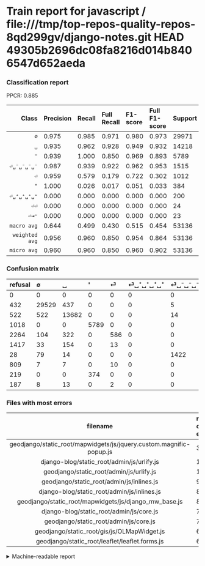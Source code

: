 # Train report for javascript / file:///tmp/top-repos-quality-repos-8qd299gv/django-notes.git HEAD 49305b2696dc08fa8216d014b8406547d652aeda

### Classification report

PPCR: 0.885

| Class | Precision | Recall | Full Recall | F1-score | Full F1-score | Support | Full Support | PPCR |
|------:|:----------|:-------|:------------|:---------|:---------|:--------|:-------------|:-----|
| `∅` | 0.975| 0.985| 0.971| 0.980| 0.973| 29971| 30403| 0.986 |
| `␣` | 0.935| 0.962| 0.928| 0.949| 0.932| 14218| 14740| 0.965 |
| `'` | 0.939| 1.000| 0.850| 0.969| 0.893| 5789| 6807| 0.850 |
| `⏎␣⁻␣⁻␣⁻␣⁻` | 0.987| 0.939| 0.922| 0.962| 0.953| 1515| 1543| 0.982 |
| `⏎` | 0.959| 0.579| 0.179| 0.722| 0.302| 1012| 3276| 0.309 |
| `"` | 1.000| 0.026| 0.017| 0.051| 0.033| 384| 603| 0.637 |
| `⏎␣⁺␣⁺␣⁺␣⁺` | 0.000| 0.000| 0.000| 0.000| 0.000| 200| 1617| 0.124 |
| `⏎⏎` | 0.000| 0.000| 0.000| 0.000| 0.000| 24| 833| 0.029 |
| `⏎⇥⁺` | 0.000| 0.000| 0.000| 0.000| 0.000| 23| 210| 0.110 |
| `macro avg` | 0.644| 0.499| 0.430| 0.515| 0.454| 53136| 60032| 0.885 |
| `weighted avg` | 0.956| 0.960| 0.850| 0.954| 0.864| 53136| 60032| 0.885 |
| `micro avg` | 0.960| 0.960| 0.850| 0.960| 0.902| 53136| 60032| 0.885 |

### Confusion matrix

|refusal|  ∅| ␣| '| ⏎| ⏎␣⁺␣⁺␣⁺␣⁺| ⏎␣⁻␣⁻␣⁻␣⁻| ⏎⏎| "| ⏎⇥⁺| 
|:---|:---|:---|:---|:---|:---|:---|:---|:---|:---|
|0 |0 |0 |0 |0 |0 |0 |0 |0 |0 |
|432 |29529 |437 |0 |0 |0 |5 |0 |0 |0 |
|522 |522 |13682 |0 |0 |0 |14 |0 |0 |0 |
|1018 |0 |0 |5789 |0 |0 |0 |0 |0 |0 |
|2264 |104 |322 |0 |586 |0 |0 |0 |0 |0 |
|1417 |33 |154 |0 |13 |0 |0 |0 |0 |0 |
|28 |79 |14 |0 |0 |0 |1422 |0 |0 |0 |
|809 |7 |7 |0 |10 |0 |0 |0 |0 |0 |
|219 |0 |0 |374 |0 |0 |0 |0 |10 |0 |
|187 |8 |13 |0 |2 |0 |0 |0 |0 |0 |

### Files with most errors

| filename | number of errors|
|:----:|:-----|
| geodjango/static_root/mapwidgets/js/jquery.custom.magnific-popup.js | 388 |
| django-blog/static_root/admin/js/urlify.js | 155 |
| geodjango/static_root/admin/js/urlify.js | 155 |
| geodjango/static_root/admin/js/inlines.js | 92 |
| django-blog/static_root/admin/js/inlines.js | 86 |
| geodjango/static_root/mapwidgets/js/django_mw_base.js | 82 |
| django-blog/static_root/admin/js/core.js | 78 |
| geodjango/static_root/admin/js/core.js | 77 |
| geodjango/static_root/gis/js/OLMapWidget.js | 66 |
| geodjango/static_root/leaflet/leaflet.forms.js | 66 |

<details>
    <summary>Machine-readable report</summary>
```json
{
  "cl_report": {"\"": {"f1-score": 0.050761421319796954, "precision": 1.0, "recall": 0.026041666666666668, "support": 384}, "\u0027": {"f1-score": 0.9687081659973227, "precision": 0.9393152685380497, "recall": 1.0, "support": 5789}, "macro avg": {"f1-score": 0.5147175426424941, "precision": 0.6439569734971595, "recall": 0.4990289589240587, "support": 53136}, "micro avg": {"f1-score": 0.9601400180668473, "precision": 0.9601400180668473, "recall": 0.9601400180668473, "support": 53136}, "weighted avg": {"f1-score": 0.9537672321932479, "precision": 0.9562378068915318, "recall": 0.9601400180668473, "support": 53136}, "\u2205": {"f1-score": 0.9801669626408643, "precision": 0.9751337428175153, "recall": 0.9852524106636416, "support": 29971}, "\u23ce": {"f1-score": 0.7221195317313617, "precision": 0.9590834697217676, "recall": 0.5790513833992095, "support": 1012}, "\u23ce\u21e5\u207a": {"f1-score": 0.0, "precision": 0.0, "recall": 0.0, "support": 23}, "\u23ce\u23ce": {"f1-score": 0.0, "precision": 0.0, "recall": 0.0, "support": 24}, "\u23ce\u2423\u207a\u2423\u207a\u2423\u207a\u2423\u207a": {"f1-score": 0.0, "precision": 0.0, "recall": 0.0, "support": 200}, "\u23ce\u2423\u207b\u2423\u207b\u2423\u207b\u2423\u207b": {"f1-score": 0.9621109607577808, "precision": 0.9868147120055517, "recall": 0.9386138613861386, "support": 1515}, "\u2423": {"f1-score": 0.9485908413353208, "precision": 0.9352655683915511, "recall": 0.9623013082008721, "support": 14218}},
  "cl_report_full": {"\"": {"f1-score": 0.032626427406199025, "precision": 1.0, "recall": 0.01658374792703151, "support": 603}, "\u0027": {"f1-score": 0.8926754047802622, "precision": 0.9393152685380497, "recall": 0.8504480681651241, "support": 6807}, "macro avg": {"f1-score": 0.45386921994328033, "precision": 0.6439569734971595, "recall": 0.4296627989629346, "support": 60032}, "micro avg": {"f1-score": 0.9016329704510109, "precision": 0.9601400180668473, "recall": 0.8498467484008528, "support": 60032}, "weighted avg": {"f1-score": 0.8641405258154702, "precision": 0.9177494876289971, "recall": 0.8498467484008528, "support": 60032}, "\u2205": {"f1-score": 0.9731894207794347, "precision": 0.9751337428175153, "recall": 0.9712528368910963, "support": 30403}, "\u23ce": {"f1-score": 0.3015178801131978, "precision": 0.9590834697217676, "recall": 0.17887667887667888, "support": 3276}, "\u23ce\u21e5\u207a": {"f1-score": 0.0, "precision": 0.0, "recall": 0.0, "support": 210}, "\u23ce\u23ce": {"f1-score": 0.0, "precision": 0.0, "recall": 0.0, "support": 833}, "\u23ce\u2423\u207a\u2423\u207a\u2423\u207a\u2423\u207a": {"f1-score": 0.0, "precision": 0.0, "recall": 0.0, "support": 1617}, "\u23ce\u2423\u207b\u2423\u207b\u2423\u207b\u2423\u207b": {"f1-score": 0.953083109919571, "precision": 0.9868147120055517, "recall": 0.9215813350615684, "support": 1543}, "\u2423": {"f1-score": 0.9317307364908577, "precision": 0.9352655683915511, "recall": 0.9282225237449118, "support": 14740}},
  "ppcr": 0.8851279317697228
}
```
</details>
